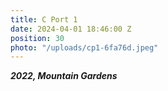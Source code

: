 ```yaml
---
title: C Port 1
date: 2024-04-01 18:46:00 Z
position: 30
photo: "/uploads/cp1-6fa76d.jpeg"
---
```


***2022, Mountain Gardens***